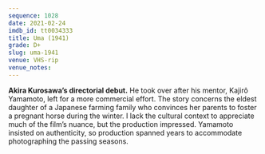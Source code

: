 ```yaml
---
sequence: 1028
date: 2021-02-24
imdb_id: tt0034333
title: Uma (1941)
grade: D+
slug: uma-1941
venue: VHS-rip
venue_notes:
---
```


**Akira Kurosawa’s directorial debut.** He took over after his mentor, Kajirô Yamamoto, left for a more commercial effort. The story concerns the eldest daughter of a Japanese farming family who convinces her parents to foster a pregnant horse during the winter. I lack the cultural context to appreciate much of the film’s nuance, but the production impressed. Yamamoto insisted on authenticity, so production spanned years to accommodate photographing the passing seasons.